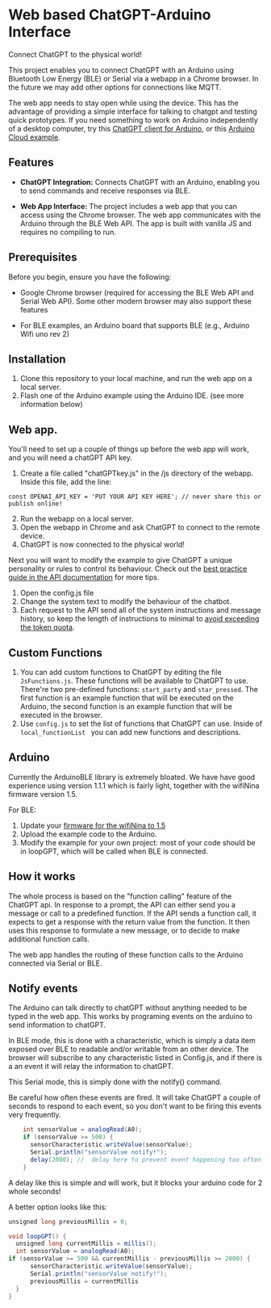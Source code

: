 # Web based ChatGPT-Arduino Interface

Connect ChatGPT to the physical world!

This project enables you to connect ChatGPT with an Arduino using Bluetooth Low Energy (BLE) or Serial via a webapp in a Chrome browser. In the future we may add other options for connections like MQTT.

The web app needs to stay open while using the device. This has the advantage of providing a simple interface for talking to chatgpt and testing quick prototypes. If you need something to work on Arduino independently of a desktop computer, try this [ChatGPT client for Arduino](https://github.com/0015/ChatGPT_Client_For_Arduino), or this [Arduino Cloud example](https://projecthub.arduino.cc/dbeamonte_arduino/chat-with-chatgpt-through-arduino-iot-cloud-6b4ef0).


## Features

- **ChatGPT Integration:** Connects ChatGPT with an Arduino, enabling you to send commands and receive responses via BLE.

- **Web App Interface:** The project includes a web app that you can access using the Chrome browser. The web app communicates with the Arduino through the BLE Web API. The app is built with vanilla JS and requires no compiling to run. 

## Prerequisites

Before you begin, ensure you have the following:

- Google Chrome browser (required for accessing the BLE Web API and Serial Web API). Some other modern browser may also support these features 

- For BLE examples, an Arduino board that supports BLE (e.g., Arduino Wifi uno rev 2)

## Installation

1. Clone this repository to your local machine, and run the web app on a local server. 
2. Flash one of the Arduino example using the Arduino IDE. (see more information below)

## Web app. 

You'll need to set up a couple of things up before the web app will work, and you will need a chatGPT API key.

1. Create a file called "chatGPTkey.js" in the /js directory of the webapp. Inside this file, add the line: 
```
const OPENAI_API_KEY = 'PUT YOUR API KEY HERE'; // never share this or publish online!
```
2. Run the webapp on a local server.
3. Open the webapp in Chrome and ask ChatGPT to connect to the remote device.
4. ChatGPT is now connected to the physical world! 

Next you will want to modify the example to give ChatGPT a unique personality or rules to control its behaviour. Check out the [best practice guide in the API documentation](https://platform.openai.com/docs/guides/gpt-best-practices/strategy-write-clear-instructions) for more tips. 

1. Open the config.js file
2. Change the system text to modify the behaviour of the chatbot. 
3. Each request to the API send all of the system instructions and message history, so keep the length of instructions to minimal to [avoid exceeding the token quota](https://openai.com/pricing). 

## Custom Functions 

1. You can add custom functions to ChatGPT by editing the file ```JsFunctions.js```. These functions will be available to ChatGPT to use. There're two pre-defined functions: ```start_party``` and ```star_pressed```. The first function is an example function that will be executed on the Arduino, the second function is an example function that will be executed in the browser. 
2. Use ```config.js``` to set the list of functions that ChatGPT can use. Inside of  ```local_functionList ``` you can add new functions and descriptions.
   
## Arduino

Currently the ArduinoBLE library is extremely bloated. We have have good experience using version 1.1.1 which is fairly light, together with the wifiNina firmware version 1.5. 

For BLE: 

1. Update your [firmware for the wifiNina to 1.5](https://support.arduino.cc/hc/en-us/articles/360013896579-Update-the-firmware-for-WiFiNINA-and-WiFi101) 
2. Upload the example code to the Arduino. 
3. Modify the example for your own project: most of your code should be in loopGPT, which will be called when BLE is connected. 


## How it works

The whole process is based on the "function calling" feature of the ChatGPT api. In response to a prompt, the API can either send you a message or call to a predefined function. If the API sends a function call, it expects to get a response with the return value from the function. It then uses this response to formulate a new message, or to decide to make additional function calls. 

The web app handles the routing of these function calls to the Arduino connected via Serial or BLE. 

## Notify events

The Arduino can talk directly to chatGPT without anything needed to be typed in the web app. This works by programing events on the arduino to send information to chatGPT.

In BLE mode, this is done with a characteristic, which is simply a data item exposed over BLE to readable and/or writable from an other device. The browser will subscribe to any characteristic listed in Config.js, and if there is a an event it will relay the information to chatGPT. 

This Serial mode, this is simply done with the notify() command. 

Be careful how often these events are fired. It will take ChatGPT a couple of seconds to respond to each event, so you don't want to be firing this events very frequently.  

``` csharp 
    int sensorValue = analogRead(A0);
    if (sensorValue >= 500) {
      sensorCharacteristic.writeValue(sensorValue);  
      Serial.println("sensorValue notify!");
      delay(2000); //  delay here to prevent event happening too often.
    } 
```
A delay like this is simple and will work, but it blocks your arduino code for 2 whole seconds!

A better option looks like this:

```csharp
unsigned long previousMillis = 0;  

void loopGPT() {
  unsigned long currentMillis = millis();
  int sensorValue = analogRead(A0);
if (sensorValue >= 500 && currentMillis - previousMillis >= 2000) {
      sensorCharacteristic.writeValue(sensorValue);  
      Serial.println("sensorValue notify!");
      previousMillis = currentMillis
  } 
}
```


